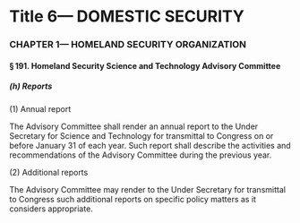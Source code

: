 
# Title 6— DOMESTIC SECURITY
### CHAPTER 1— HOMELAND SECURITY ORGANIZATION
#### § 191. Homeland Security Science and Technology Advisory Committee
##### (h) Reports

(1) Annual report

The Advisory Committee shall render an annual report to the Under Secretary for Science and Technology for transmittal to Congress on or before January 31 of each year. Such report shall describe the activities and recommendations of the Advisory Committee during the previous year.

(2) Additional reports

The Advisory Committee may render to the Under Secretary for transmittal to Congress such additional reports on specific policy matters as it considers appropriate.
